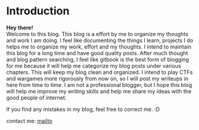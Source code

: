 # Introduction

**Hey there!**  
Welcome to this blog. This blog is a effort by me to organize my thoughts and work I am doing. I feel like documenting the things I learn, projects I do helps me to organize my work, effort and my thoughts. I intend to maintain this blog for a long time and have good quality posts. After much thought and blog pattern searching, I feel like gitbook is the best form of blogging for me because it will help me categorize my blog posts under various chapters. This will keep my blog clean and organized. I intend to play CTFs and wargames more rigorously from now on, so I will post my writeups in here from time to time. I am not a professional blogger, but I hope this blog will help me improve my writing skills and help me share my ideas with the good people of internet.  
  
If you find any mistakes in my blog, feel free to correct me. :D  
  
contact me: [mailto](mailto:debsoumyajit100@gmail.com)